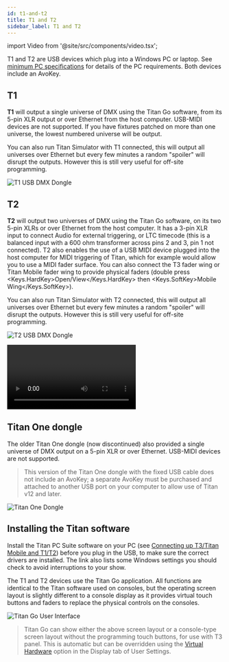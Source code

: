 ```yaml
---
id: t1-and-t2
title: T1 and T2
sidebar_label: T1 and T2
---
```


import Video from '@site/src/components/video.tsx';

T1 and T2 are USB devices which plug into a Windows PC or laptop. See [minimum PC specifications](../titan-basics.md#connecting-up-t3--titan-mobile-and-t1t2) for details of the PC requirements. Both devices include an AvoKey.

## T1

**T1** will output a single universe of DMX using the Titan Go software, from its 5-pin XLR output or over Ethernet from the host computer. USB-MIDI devices are not supported. If you have fixtures patched on more than one universe, the lowest numbered universe will be output.

You can also run Titan Simulator with T1 connected, this will output all universes over Ethernet but every few minutes a random "spoiler" will disrupt the outputs. However this is still very useful for off-site programming.

![T1 USB DMX Dongle](/docs/images/T1.png)

## T2

**T2** will output two universes of DMX using the Titan Go software, on its two 5-pin XLRs or over Ethernet from the host computer. It has a 3-pin XLR input to connect
Audio for external triggering, or LTC timecode (this is a balanced input with a 600 ohm transformer across pins 2 and 3, pin 1 not connected). T2 also enables the use of a USB MIDI device plugged into the host computer for MIDI
triggering of Titan, which for example would allow you to use a MIDI fader surface. You can also connect 
the T3 fader wing or Titan Mobile fader wing to provide physical faders (double press <Keys.HardKey>Open/View</Keys.HardKey> then <Keys.SoftKey>Mobile Wing</Keys.SoftKey>).

You can also run Titan Simulator with T2 connected, this will output all universes over Ethernet but every few minutes a random "spoiler" will disrupt the outputs. However this is still very useful for off-site programming.

![T2 USB DMX Dongle](/docs/images/T2.png)

<Video videoId="wO94RvG6agI" title="T2 USB Interface"></Video>

## Titan One dongle

The older Titan One dongle (now discontinued) also provided a single universe of DMX output on a 5-pin XLR or over Ethernet. USB-MIDI devices are not supported.

> This version of the Titan One dongle with the fixed USB cable does not include an 
  AvoKey; a separate AvoKey must be purchased and attached to another USB port on your
  computer to allow use of Titan v12 and later.

![Titan One Dongle](/docs/images/titan-one-cabled.png)

## Installing the Titan software

Install the Titan PC Suite software on your PC (see [Connecting up T3/Titan Mobile and T1/T2](../titan-basics.md#connecting-up-t3--titan-mobile-and-t1t2)) before
you plug in the USB, to make sure the correct drivers are installed. The link also lists some Windows settings you should check to avoid interruptions to your show.



The T1 and T2 devices use the Titan Go application. All functions are identical
to the Titan software used on consoles, but the operating screen layout is slightly different to a console
display as it provides virtual touch buttons and faders to replace the physical controls on the consoles.

![Titan Go User Interface](/docs/images/Titan-Go-User-Interface.png)

> Titan Go can show either the above screen layout or a console-type screen layout without the programming touch buttons, for use with T3
  panel. This is automatic but can be overridden using the [Virtual Hardware](../system-settings/user-settings.md#display) option in the Display tab of User Settings.

